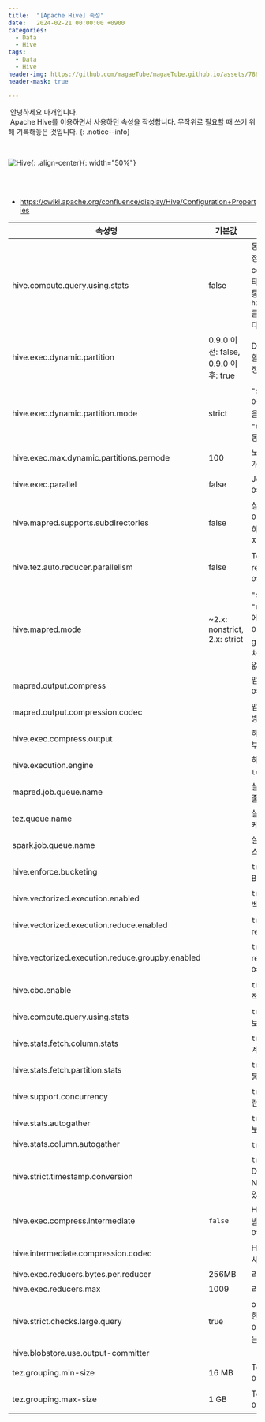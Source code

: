 ```yaml
---
title:  "[Apache Hive] 속성"
date:   2024-02-21 00:00:00 +0900
categories:
  - Data
  - Hive
tags:
  - Data
  - Hive
header-img: https://github.com/magaeTube/magaeTube.github.io/assets/78892113/699e3285-1cf6-4f4d-afc2-1de15161a8d8
header-mask: true

---
```


&nbsp;안녕하세요 마개입니다.  
&nbsp;Apache Hive를 이용하면서 사용하던 속성을 작성합니다. 무작위로 필요할 때 쓰기 위해 기록해놓은 것입니다.
{: .notice--info}

<br>

![Hive](https://github.com/magaeTube/magaeTube.github.io/assets/78892113/699e3285-1cf6-4f4d-afc2-1de15161a8d8){: .align-center}{: width="50%"}

<br><br>

* <a href="https://cwiki.apache.org/confluence/display/Hive/Configuration+Properties">https://cwiki.apache.org/confluence/display/Hive/Configuration+Properties</a>

|속성명|기본값| 설명                                                                      |버전|
|----|----|-------------------------------------------------------------------------|--|
|hive.compute.query.using.stats|false| 통계 정보 수집을 위한 설정으로 min, max, count(1) 같은 정보를 메타스토어에 저장함. 기본 통계정보를 수집하기 위해 `hive.stats.autogather`를 true로 설정해야 합니다. |0.13.0~|
|hive.exec.dynamic.partition|0.9.0 이전: false, 0.9.0 이후: true| DML/DDL에 파티션 동적 할당을 허용할지 말지 설정                                          |0.6.0~|
|hive.exec.dynamic.partition.mode|strict| `"strict"` 모드에서는 적어도 하나의 정적 파티션을 지정해야 함. `"nonstrict"` 모드에서는 동적으로 허용됨.  |0.6.0~|
|hive.exec.max.dynamic.partitions.pernode|100| 노드별 동적 파티션 생성 개수                                                        |0.6.0~|
|hive.exec.parallel|false| Job을 병렬로 실행할지 여부 설정                                                     |0.5.0~|
|hive.mapred.supports.subdirectories|false| 실행 중인 Hadoop 버전이 테이블/파티션에 대한 하위 디렉터리를 지원하는지 여부 설정                       |0.10.0~|
|hive.tez.auto.reducer.parallelism|false| Tez의 자동 병렬 reducer 속성을 설정할지 여부                                          |0.14.0~|
|hive.mapred.mode|~2.x: nonstrict, 2.x: strict|`"strict"` 또는 `"nonstrict"`. strict 모드에서는 파티션 처리된 테이블을 조회할 때나 group by, order by를 처리할 때 where 조건이 없으면 처리할 수 없음.|0.3.0~|
|mapred.output.compress||맵리듀스 처리 결과 압축 여부||
|mapred.output.compression.codec||맵리듀스 처리 결과 압축 방식||
|hive.exec.compress.output||하이브 처리 결과 압축여부||
|hive.execution.engine||하이브 실행 엔진. `mr`, `tez`, `spark` 가능||
|mapred.job.queue.name||실행 엔진이 `mr`일 때 스케줄러의 큐 이름 설정||
|tez.queue.name||실행 엔진이 `tez`일 때 스케줄러의 큐 이름 설정||
|spark.job.queue.name||실행 엔진이 `spark`일 때 스케줄러의 큐 이름 설정||
|hive.enforce.bucketing||`true` 또는 `false`. Hive Bucketing 설정||
|hive.vectorized.execution.enabled||`true` 또는 `false`. Hive 벡터화 사용 여부||
|hive.vectorized.execution.reduce.enabled||`true` 또는 `false`. 벡터화 reduce 사용 여부||
|hive.vectorized.execution.reduce.groupby.enabled||`true` 또는 `false`. reduce group by 사용 여부||
|hive.cbo.enable||`true` 또는 `false`. CBO 적용 여부||
|hive.compute.query.using.stats||`true` 또는 `false`. 통계정보 활용 여부||
|hive.stats.fetch.column.stats||`true` 또는 `false`. 컬럼 통계정보 여부||
|hive.stats.fetch.partition.stats||`true` 또는 `false`. 파티션 통계정보 여부||
|hive.support.concurrency||`true` 또는 `false`. 병렬 트랜잭션 허용 여부||
|hive.stats.autogather||`true` 또는 `false`. 통계정보 수집 여부||
|hive.stats.column.autogather||`true` 또는 `false`.||
|hive.strict.timestamp.conversion||`true` 또는 `false`. Date/Timestamp를 Numeric으로 변환할 수 있게 제한을 둘지 여부||
|hive.exec.compress.intermediate|`false`|HIVE 처리 중간 과정에서 발생하는 파일을 압축할지 여부|0.2.0|
|hive.intermediate.compression.codec||HIVE 처리 중간 과정에서 사용할 압축 코덱||
|hive.exec.reducers.bytes.per.reducer|256MB|리듀서당 사이즈|0.14.0|
|hive.exec.reducers.max|1009|리듀서의 최대 개수|0.14.0|
|hive.strict.checks.large.query|true|order by 개수에 대한 제한을 걸지 않고 파티션 테이블에 필터링을 하지 않는 경우 제한됨||
|hive.blobstore.use.output-committer||||
|tez.grouping.min-size|16 MB|Tez 엔진의 매퍼 최소 사이즈||
|tez.grouping.max-size|1 GB|Tez 엔진의 매퍼 최대 사이즈||